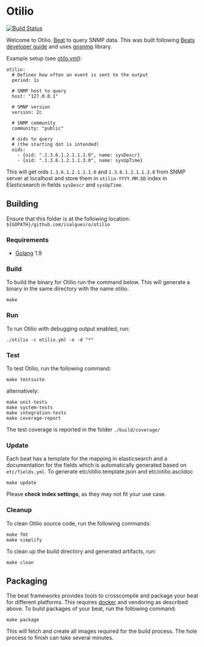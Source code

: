 # Otilio

[![Build Status](https://travis-ci.org/isalgueiro/otilio.svg?branch=master)](https://travis-ci.org/isalgueiro/otilio)

Welcome to Otilio. [Beat](https://www.elastic.co/products/beats) to query SNMP data. This was built following [Beats developer guide](https://www.elastic.co/guide/en/beats/devguide/6.1/new-beat.html) and uses [gosnmp](https://github.com/soniah/gosnmp) library.

Example setup (see [otilo.yml](otilio.yml)):

```
otilio:
  # Defines how often an event is sent to the output
  period: 1s

  # SNMP host to query
  host: "127.0.0.1"

  # SMNP version
  version: 2c

  # SNMP community
  community: "public"

  # oids to query
  # (the starting dot is intended)
  oids:
    - {oid: ".1.3.6.1.2.1.1.1.0", name: sysDescr}
    - {oid: ".1.3.6.1.2.1.1.3.0", name: sysUpTime}
```
This will get oids `1.3.6.1.2.1.1.1.0` and `1.3.6.1.2.1.1.3.0` from SNMP server at localhost and store them in `otilio-YYYY.MM.DD` index in Elasticsearch in fields `sysDescr` and `sysUpTime`.

## Building

Ensure that this folder is at the following location:
`${GOPATH}/github.com/isalgueiro/otilio`

### Requirements

* [Golang](https://golang.org/dl/) 1.9

### Build

To build the binary for Otilio run the command below. This will generate a binary
in the same directory with the name otilio.

```
make
```


### Run

To run Otilio with debugging output enabled, run:

```
./otilio -c otilio.yml -e -d "*"
```


### Test

To test Otilio, run the following command:

```
make testsuite
```

alternatively:
```
make unit-tests
make system-tests
make integration-tests
make coverage-report
```

The test coverage is reported in the folder `./build/coverage/`

### Update

Each beat has a template for the mapping in elasticsearch and a documentation for the fields
which is automatically generated based on `etc/fields.yml`.
To generate etc/otilio.template.json and etc/otilio.asciidoc

```
make update
```
Please **check index settings**, as they may not fit your use case.

### Cleanup

To clean  Otilio source code, run the following commands:

```
make fmt
make simplify
```

To clean up the build directory and generated artifacts, run:

```
make clean
```

## Packaging

The beat frameworks provides tools to crosscompile and package your beat for different platforms. This requires [docker](https://www.docker.com/) and vendoring as described above. To build packages of your beat, run the following command:

```
make package
```

This will fetch and create all images required for the build process. The hole process to finish can take several minutes.
